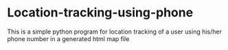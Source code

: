 # Location-tracking-using-phone

This is a simple python program for location tracking of a user using his/her phone number in a generated html map file
